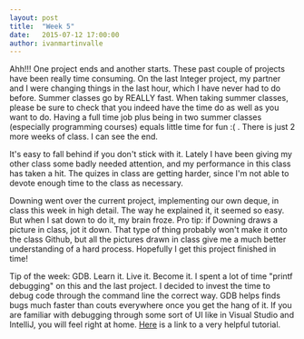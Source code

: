 ```yaml
---
layout: post
title:  "Week 5"
date:   2015-07-12 17:00:00
author: ivanmartinvalle
---
```


Ahh!!! One project ends and another starts. These past couple of projects have been really time consuming. On the last Integer project, my partner and I were changing things in the last hour, which I have never had to do before. Summer classes go by REALLY fast. When taking summer classes, please be sure to check that you indeed have the time do as well as you want to do. Having a full time job plus being in two summer classes (especially programming courses) equals little time for fun :( . There is just 2 more weeks of class. I can see the end.

It's easy to fall behind if you don't stick with it. Lately I have been giving my other class some badly needed attention, and my performance in this class has taken a hit. The quizes in class are getting harder, since I'm not able to devote enough time to the class as necessary.

Downing went over the current project, implementing our own deque, in class this week in high detail. The way he explained it, it seemed so easy. But when I sat down to do it, my brain froze. Pro tip: if Downing draws a picture in class, jot it down. That type of thing probably won't make it onto the class Github, but all the pictures drawn in class give me a much better understanding of a hard process. Hopefully I get this project finished in time!

Tip of the week: GDB. Learn it. Live it. Become it. I spent a lot of time "printf debugging" on this and the last project. I decided to invest the time to debug code through the command line the correct way. GDB helps finds bugs much faster than couts everywhere once you get the hang of it. If you are familiar with debugging through some sort of UI like in Visual Studio and IntelliJ, you will feel right at home. [Here](https://www.youtube.com/watch?v=sCtY--xRUyI) is a link to a very helpful tutorial.